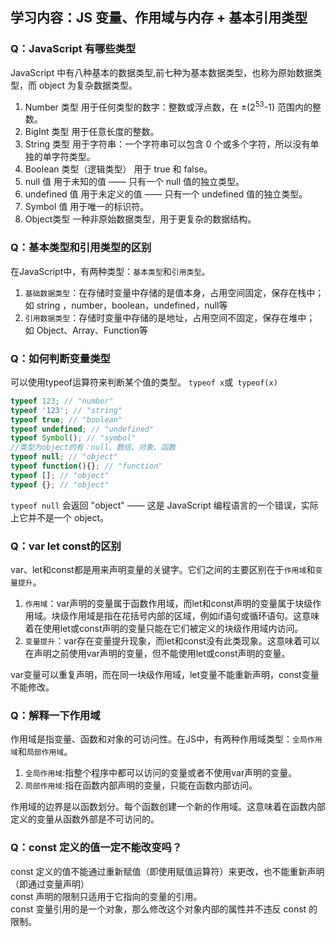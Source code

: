 ## 学习内容：JS 变量、作用域与内存 + 基本引用类型
### Q：JavaScript 有哪些类型
JavaScript 中有八种基本的数据类型,前七种为基本数据类型，也称为原始数据类型，而 object 为复杂数据类型。
1. Number 类型 用于任何类型的数字：整数或浮点数，在 ±(2<sup>53</sup>-1) 范围内的整数。  
2. BigInt 类型 用于任意长度的整数。  
3. String 类型 用于字符串：一个字符串可以包含 0 个或多个字符，所以没有单独的单字符类型。  
4. Boolean 类型（逻辑类型） 用于 true 和 false。  
5. null 值 用于未知的值 —— 只有一个 null 值的独立类型。  
6. undefined 值 用于未定义的值 —— 只有一个 undefined 值的独立类型。  
7. Symbol 值 用于唯一的标识符。  
8. Object类型 一种非原始数据类型，用于更复杂的数据结构。  
### Q：基本类型和引用类型的区别
在JavaScript中，有两种类型：`基本类型`和`引用类型`。
1. `基础数据类型`：在存储时变量中存储的是值本身，占用空间固定，保存在栈中； 如 string ，number，boolean，undefined，null等
2. `引用数据类型`：存储时变量中存储的是地址，占用空间不固定，保存在堆中；
如 Object、Array、Function等
### Q：如何判断变量类型
可以使用typeof运算符来判断某个值的类型。
`typeof x`或` typeof(x)`
```javascript
typeof 123; // "number"
typeof '123'; // "string"
typeof true; // "boolean"
typeof undefined; // "undefined"
typeof Symbol(); // "symbol"
//类型为object的有：null、数组、对象、函数
typeof null; // "object"
typeof function(){}; // "function"
typeof []; // "object"
typeof {}; // "object"
``` 
`typeof null` 会返回 "object" —— 这是 JavaScript 编程语言的一个错误，实际上它并不是一个 object。
### Q：var let const的区别
var、let和const都是用来声明变量的关键字。它们之间的主要区别在于`作用域`和`变量提升`。  
1. `作用域`：var声明的变量属于函数作用域，而let和const声明的变量属于块级作用域。块级作用域是指在花括号内部的区域，例如if语句或循环语句。这意味着在使用let或const声明的变量只能在它们被定义的块级作用域内访问。  
2. `变量提升`：var存在变量提升现象，而let和const没有此类现象。这意味着可以在声明之前使用var声明的变量，但不能使用let或const声明的变量。    

var变量可以重复声明，而在同一块级作用域，let变量不能重新声明，const变量不能修改。
### Q：解释一下作用域
作用域是指变量、函数和对象的可访问性。在JS中，有两种作用域类型：`全局作用域`和`局部作用域`。  
1. `全局作用域`:指整个程序中都可以访问的变量或者不使用var声明的变量。
2. `局部作用域`:指在函数内部声明的变量，只能在函数内部访问。  

作用域的边界是以函数划分。每个函数创建一个新的作用域。这意味着在函数内部定义的变量从函数外部是不可访问的。
### Q：const 定义的值一定不能改变吗？
const 定义的值不能通过重新赋值（即使用赋值运算符）来更改，也不能重新声明（即通过变量声明）  
const 声明的限制只适用于它指向的变量的引用。  
const 变量引用的是一个对象，那么修改这个对象内部的属性并不违反 const 的限制。